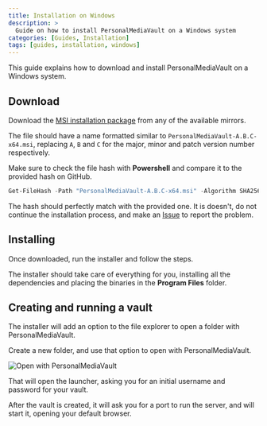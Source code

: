 ```yaml
---
title: Installation on Windows
description: >
  Guide on how to install PersonalMediaVault on a Windows system
categories: [Guides, Installation]
tags: [guides, installation, windows]
---
```


This guide explains how to download and install PersonalMediaVault on a Windows system.

## Download

Download the [MSI installation package](https://github.com/AgustinSRG/PersonalMediaVault#windows) from any of the available mirrors.

The file should have a name formatted similar to `PersonalMediaVault-A.B.C-x64.msi`, replacing `A`, `B` and `C` for the major, minor and patch version number respectively.

Make sure to check the file hash with **Powershell** and compare it to the provided hash on GitHub.

```ps1
Get-FileHash -Path "PersonalMediaVault-A.B.C-x64.msi" -Algorithm SHA256
```

The hash should perfectly match with the provided one. It is doesn't, do not continue the installation process, and make an [Issue](https://github.com/AgustinSRG/PersonalMediaVault/issues) to report the problem.

## Installing

Once downloaded, run the installer and follow the steps.

The installer should take care of everything for you, installing all the dependencies and placing the binaries in the **Program Files** folder.

## Creating and running a vault

The installer will add an option to the file explorer to open a folder with PersonalMediaVault.

Create a new folder, and use that option to open with PersonalMediaVault.

![Open with PersonalMediaVault](/images/en/windows-open-with.jpg)

That will open the launcher, asking you for an initial username and password for your vault.

After the vault is created, it will ask you for a port to run the server, and will start it, opening your default browser.
